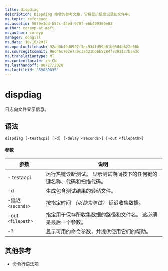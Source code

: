 ```yaml
---
title: dispdiag
description: Dispdiag 命令的参考文章，它将显示信息记录到文件中。
ms.topic: reference
ms.assetid: 5079e1dd-b57c-44ed-970f-e6b409369e03
author: coreyp-at-msft
ms.author: coreyp
manager: dongill
ms.date: 10/16/2017
ms.openlocfilehash: 92dd0b49d8907f3ec934fd59d61b0504b622e80b
ms.sourcegitcommit: 96d46c702e7a9c3a321bbbb5284f73911c7baa3c
ms.translationtype: MT
ms.contentlocale: zh-CN
ms.lasthandoff: 08/27/2020
ms.locfileid: "89030835"
---
```

# <a name="dispdiag"></a>dispdiag

日志向文件显示信息。

## <a name="syntax"></a>语法

```
dispdiag [-testacpi] [-d] [-delay <seconds>] [-out <filepath>]
```

#### <a name="parameters"></a>参数

| 参数 | 说明 |
| --------- | ----------- |
| - testacpi | 运行热键诊断测试。 显示测试期间按下的任何键的键名称、代码和扫描代码。 |
| -d | 生成包含测试结果的转储文件。 |
| -延迟 `<seconds>` | 按指定时间 *（以秒为单位）* 延迟收集数据。 |
| -out `<filepath>`  | 指定用于保存所收集数据的路径和文件名。 这必须是最后一个参数。 |
| -? | 显示可用的命令参数，并提供使用它们的帮助。 |

## <a name="additional-references"></a>其他参考

- [命令行语法项](command-line-syntax-key.md)

